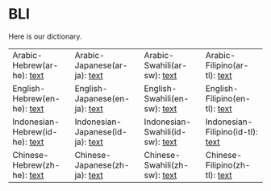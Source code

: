 # BLI

Here is our dictionary.

| | | | |
|-|-|-|-|
| Arabic-Hebrew(ar-he): [text](https://anonymous.4open.science/r/BLI--0481/dictionary/ar-he.txt)   | Arabic-Japanese(ar-ja): [text](https://github.com/xuyuemei/PUBLIC-BLI/blob/main/dictionary/ar-ja.txt)   | Arabic-Swahili(ar-sw): [text](https://github.com/xuyuemei/PUBLIC-BLI/blob/main/dictionary/ar-sw.txt)   | Arabic-Filipino(ar-tl): [text](https://github.com/xuyuemei/PUBLIC-BLI/blob/main/dictionary/ar-tl.txt)   |
| English-Hebrew(en-he): [text](https://github.com/xuyuemei/PUBLIC-BLI/blob/main/dictionary/en-he.txt)   | English-Japanese(en-ja): [text](https://github.com/xuyuemei/PUBLIC-BLI/blob/main/dictionary/en-ja.txt)   | English-Swahili(en-sw): [text](https://github.com/xuyuemei/PUBLIC-BLI/blob/main/dictionary/en-sw.txt)   | English-Filipino(en-tl): [text](https://github.com/xuyuemei/PUBLIC-BLI/blob/main/dictionary/en-tl.txt)   |
| Indonesian-Hebrew(id-he): [text](https://github.com/xuyuemei/PUBLIC-BLI/blob/main/dictionary/id-he.txt) | Indonesian-Japanese(id-ja): [text](https://github.com/xuyuemei/PUBLIC-BLI/blob/main/dictionary/id-ja.txt) | Indonesian-Swahili(id-sw): [text](https://github.com/xuyuemei/PUBLIC-BLI/blob/main/dictionary/id-sw.txt) | Indonesian-Filipino(id-tl): [text](https://github.com/xuyuemei/PUBLIC-BLI/blob/main/dictionary/id-tl.txt) |
| Chinese-Hebrew(zh-he): [text](https://github.com/xuyuemei/PUBLIC-BLI/blob/main/dictionary/zh-he.txt)   | Chinese-Japanese(zh-ja): [text](https://github.com/xuyuemei/PUBLIC-BLI/blob/main/dictionary/zh-ja.txt)   | Chinese-Swahili(zh-sw): [text](https://github.com/xuyuemei/PUBLIC-BLI/blob/main/dictionary/zh-sw.txt)   | Chinese-Filipino(zh-tl): [text](https://github.com/xuyuemei/PUBLIC-BLI/blob/main/dictionary/zh-tl.txt)   |
